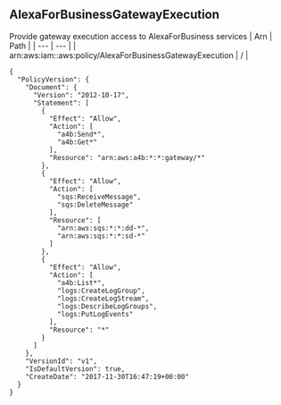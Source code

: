 
## AlexaForBusinessGatewayExecution
Provide gateway execution access to AlexaForBusiness services
| Arn | Path |
| --- | --- |
| arn:aws:iam::aws:policy/AlexaForBusinessGatewayExecution | / |
```
{
  "PolicyVersion": {
    "Document": {
      "Version": "2012-10-17",
      "Statement": [
        {
          "Effect": "Allow",
          "Action": [
            "a4b:Send*",
            "a4b:Get*"
          ],
          "Resource": "arn:aws:a4b:*:*:gateway/*"
        },
        {
          "Effect": "Allow",
          "Action": [
            "sqs:ReceiveMessage",
            "sqs:DeleteMessage"
          ],
          "Resource": [
            "arn:aws:sqs:*:*:dd-*",
            "arn:aws:sqs:*:*:sd-*"
          ]
        },
        {
          "Effect": "Allow",
          "Action": [
            "a4b:List*",
            "logs:CreateLogGroup",
            "logs:CreateLogStream",
            "logs:DescribeLogGroups",
            "logs:PutLogEvents"
          ],
          "Resource": "*"
        }
      ]
    },
    "VersionId": "v1",
    "IsDefaultVersion": true,
    "CreateDate": "2017-11-30T16:47:19+00:00"
  }
}
```
